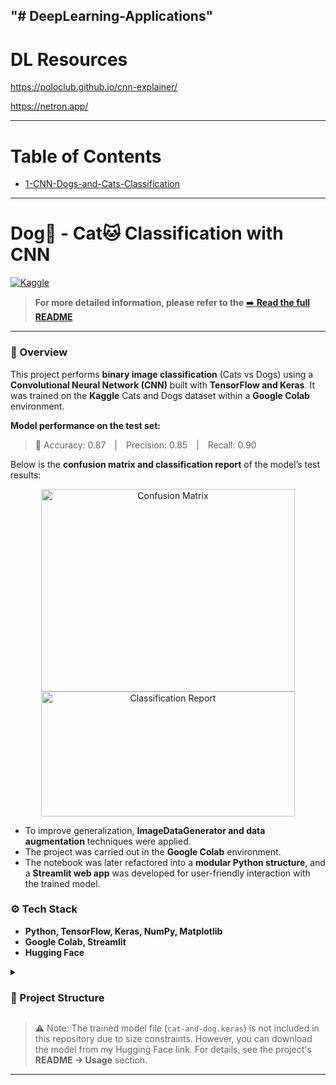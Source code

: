 "# DeepLearning-Applications" 
---
# DL Resources

https://poloclub.github.io/cnn-explainer/ 

https://netron.app/

---

# Table of Contents
- [1-CNN-Dogs-and-Cats-Classification](#dog---cat-classification-with-cnn)


---

# Dog🐶 - Cat🐱 Classification with CNN
[![Kaggle](https://img.shields.io/badge/Kaggle-Dataset-blue?logo=kaggle)](https://www.kaggle.com/datasets/tongpython/cat-and-dog/data)   

> **For more detailed information, please refer to the**
> [➡️ **Read the full README**](https://github.com/havva-nur-ezginci/DeepLearning-Applications/tree/main/1-CNN-Dogs-and-Cats-Classification)

---

### 🧠 Overview

This project performs **binary image classification** (Cats vs Dogs) using a **Convolutional Neural Network (CNN)** built with **TensorFlow and Keras**.
It was trained on the **Kaggle** Cats and Dogs dataset within a **Google Colab** environment.

**Model performance on the test set:**
> 🧩 Accuracy: 0.87 | Precision: 0.85 | Recall: 0.90

Below is the **confusion matrix and classification report** of the model’s test results:
<p align="center"> 
 <img width="406" height="324" alt="Confusion Matrix" src="https://github.com/user-attachments/assets/5123bfd6-fc19-4d13-8395-399ecfa828d5" />
 <img width="406" height="200" alt="Classification Report" src="https://github.com/user-attachments/assets/248ff276-5326-4856-b846-caf4d9df7f60" />
</p>

- To improve generalization, **ImageDataGenerator and data augmentation** techniques were applied.
- The project was carried out in the **Google Colab** environment.
- The notebook was later refactored into a **modular Python structure**, and a **Streamlit web app** was developed for user-friendly interaction with the trained model.

### ⚙️ Tech Stack

- **Python, TensorFlow, Keras, NumPy, Matplotlib**
- **Google Colab, Streamlit**
- **Hugging Face**

<details> 
  <summary><h3>📂 Project Structure</h3></summary> 
  <pre><code>
1-CNN-Dogs-and-Cats-Classification/
├── 📁 data/
│ └── 📁 sample_images/ 
│
├── 🧠 CNN-Dogs-and-Cats.ipynb # Jupyter Notebook (Google Colab version)
│
├── 📁 src/ 
│ ├── train.py 
│ ├── evaluate.py 
│ ├── predict.py
| ├── prepare_data.py
│ └── model.py 
│
├── 🌐 app/ # Streamlit web application
│ └── app.py 
│
├── 🧩 models/ 
│ └── cat-and-dog.keras 
│
├── 📄 requirements.txt
└── 📘 README.md 
  </code></pre>
</details>

> ⚠️ Note: The trained model file (`cat-and-dog.keras`) is not included in this repository due to size constraints. However, you can download the model from my Hugging Face link. For details, see the project's **README → Usage** section.

---
